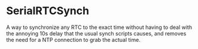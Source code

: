 # SerialRTCSynch
 A way to synchronize any RTC to the exact time without having to deal with the annoying 10s delay that the usual synch scripts causes, and removes the need for a NTP connection to grab the actual time. 
